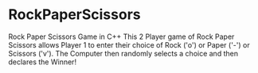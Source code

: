 # RockPaperScissors
Rock Paper Scissors Game in C++
This 2 Player game of Rock Paper Scissors allows Player 1 to enter their choice of Rock ('o') or Paper ('-') or Scissors ('v'). 
The Computer then randomly selects a choice and then declares the Winner! 
